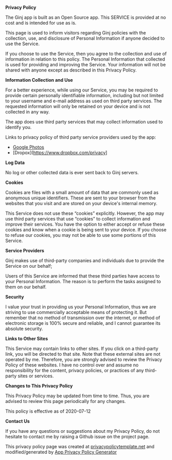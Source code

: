 **Privacy Policy**

The Ginj app is built as an Open Source app. This SERVICE is provided at no cost and is intended for use as is.

This page is used to inform visitors regarding Ginj policies with the collection, use, and disclosure of Personal Information if anyone decided to use the Service.

If you choose to use the Service, then you agree to the collection and use of information in relation to this policy. The Personal Information that collected is used for providing and improving the Service. Your information will not be shared with anyone except as described in this Privacy Policy.

**Information Collection and Use**

For a better experience, while using our Service, you may be required to provide certain personally identifiable information, including but not limited to your username and e-mail address as used on third party services. The requested information will only be retained on your device and is not collected in any way.

The app does use third party services that may collect information used to identify you.

Links to privacy policy of third party service providers used by the app:

*   [Google Photos](https://policies.google.com/privacy)
*   [Dropox](https://www.dropbox.com/privacy]


**Log Data**

No log or other collected data is ever sent back to Ginj servers.

**Cookies**

Cookies are files with a small amount of data that are commonly used as anonymous unique identifiers. These are sent to your browser from the websites that you visit and are stored on your device's internal memory.

This Service does not use these “cookies” explicitly. However, the app may use third party services that use “cookies” to collect information and improve their services. You have the option to either accept or refuse these cookies and know when a cookie is being sent to your device. If you choose to refuse our cookies, you may not be able to use some portions of this Service.

**Service Providers**

Ginj makes use of third-party companies and individuals due to provide the Service on our behalf;

Users of this Service are informed that these third parties have access to your Personal Information. The reason is to perform the tasks assigned to them on our behalf.

**Security**

I value your trust in providing us your Personal Information, thus we are striving to use commercially acceptable means of protecting it. But remember that no method of transmission over the internet, or method of electronic storage is 100% secure and reliable, and I cannot guarantee its absolute security.

**Links to Other Sites**

This Service may contain links to other sites. If you click on a third-party link, you will be directed to that site. Note that these external sites are not operated by me. Therefore, you are strongly advised to review the Privacy Policy of these websites. I have no control over and assume no responsibility for the content, privacy policies, or practices of any third-party sites or services.

**Changes to This Privacy Policy**

This Privacy Policy may be updated from time to time. Thus, you are advised to review this page periodically for any changes.

This policy is effective as of 2020-07-12

**Contact Us**

If you have any questions or suggestions about my Privacy Policy, do not hesitate to contact me by raising a Github issue on the project page.

This privacy policy page was created at [privacypolicytemplate.net](https://privacypolicytemplate.net) and modified/generated by [App Privacy Policy Generator](https://app-privacy-policy-generator.firebaseapp.com/)